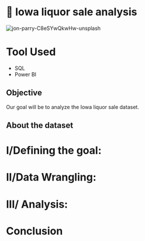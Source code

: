 # 🍻 Iowa liquor sale analysis

![jon-parry-C8eSYwQkwHw-unsplash](https://github.com/Bruc3U/Iowa_liquor_sale_analysis/assets/142362478/c685fed2-641a-42b4-a3a4-8c66bc01c25f)



# Tool Used
- SQL
- Power BI

## Objective

Our goal will be to analyze the Iowa liquor sale dataset. 


## About the dataset

# I/Defining the goal:

# II/Data Wrangling: 

# III/ Analysis:

# Conclusion

